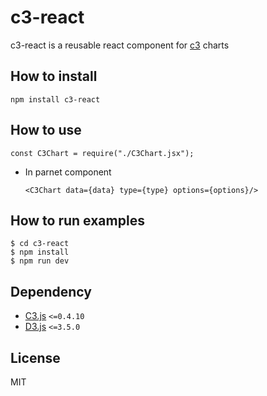 # c3-react

c3-react is a reusable react component for [c3](https://github.com/masayuki0812/c3) charts

## How to install

  ```
  npm install c3-react
  ```

## How to use

  ```
  const C3Chart = require("./C3Chart.jsx");
  ```
  
* In parnet component
  ```
  <C3Chart data={data} type={type} options={options}/>
  ```

## How to run examples

  ```
  $ cd c3-react
  $ npm install 
  $ npm run dev
  ```

## Dependency
+ [C3.js](https://github.com/masayuki0812/c3) `<=0.4.10`
+ [D3.js](https://github.com/mbostock/d3) `<=3.5.0`

## License
MIT
